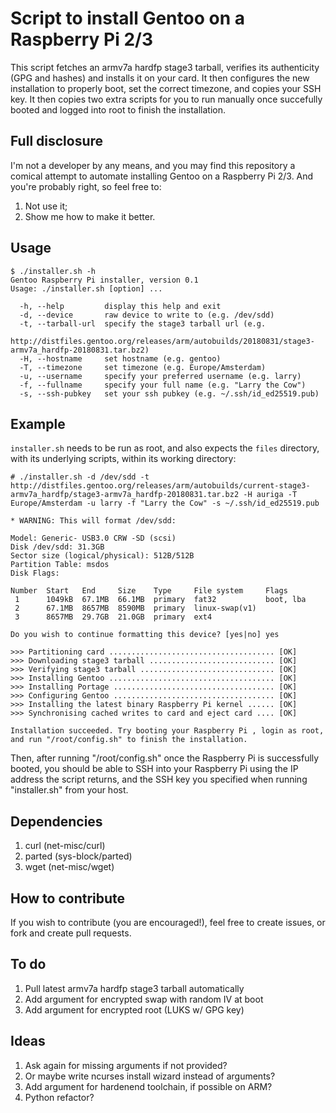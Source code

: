 # Script to install Gentoo on a Raspberry Pi 2/3
This script fetches an armv7a hardfp stage3 tarball, verifies its authenticity (GPG and hashes) and installs it on your card. It then configures the new installation to properly boot, set the correct timezone, and copies your SSH key. It then copies two extra scripts for you to run manually once succefully booted and logged into root to finish the installation.

## Full disclosure
I'm not a developer by any means, and you may find this repository a comical attempt to automate installing Gentoo on a Raspberry Pi 2/3. And you're probably right, so feel free to:

1. Not use it;
2. Show me how to make it better.

## Usage
```
$ ./installer.sh -h
Gentoo Raspberry Pi installer, version 0.1
Usage: ./installer.sh [option] ...

  -h, --help         display this help and exit
  -d, --device       raw device to write to (e.g. /dev/sdd)
  -t, --tarball-url  specify the stage3 tarball url (e.g. 
                     http://distfiles.gentoo.org/releases/arm/autobuilds/20180831/stage3-armv7a_hardfp-20180831.tar.bz2)
  -H, --hostname     set hostname (e.g. gentoo)
  -T, --timezone     set timezone (e.g. Europe/Amsterdam)
  -u, --username     specify your preferred username (e.g. larry)
  -f, --fullname     specify your full name (e.g. "Larry the Cow")
  -s, --ssh-pubkey   set your ssh pubkey (e.g. ~/.ssh/id_ed25519.pub)

```

## Example
`installer.sh` needs to be run as root, and also expects the `files` directory, with its underlying scripts, within its working directory:

```
# ./installer.sh -d /dev/sdd -t http://distfiles.gentoo.org/releases/arm/autobuilds/current-stage3-armv7a_hardfp/stage3-armv7a_hardfp-20180831.tar.bz2 -H auriga -T Europe/Amsterdam -u larry -f "Larry the Cow" -s ~/.ssh/id_ed25519.pub

* WARNING: This will format /dev/sdd:

Model: Generic- USB3.0 CRW -SD (scsi)
Disk /dev/sdd: 31.3GB
Sector size (logical/physical): 512B/512B
Partition Table: msdos
Disk Flags: 

Number  Start   End     Size    Type     File system     Flags
 1      1049kB  67.1MB  66.1MB  primary  fat32           boot, lba
 2      67.1MB  8657MB  8590MB  primary  linux-swap(v1)
 3      8657MB  29.7GB  21.0GB  primary  ext4

Do you wish to continue formatting this device? [yes|no] yes

>>> Partitioning card ..................................... [OK]
>>> Downloading stage3 tarball ............................ [OK]
>>> Verifying stage3 tarball .............................. [OK]
>>> Installing Gentoo ..................................... [OK]
>>> Installing Portage .................................... [OK]
>>> Configuring Gentoo .................................... [OK]
>>> Installing the latest binary Raspberry Pi kernel ...... [OK]
>>> Synchronising cached writes to card and eject card .... [OK]

Installation succeeded. Try booting your Raspberry Pi , login as root, and run "/root/config.sh" to finish the installation.
```

Then, after running "/root/config.sh" once the Raspberry Pi is successfully booted, you should be able to SSH into your Raspberry Pi using the IP address the script returns, and the SSH key you specified when running "installer.sh" from your host.

## Dependencies
1. curl (net-misc/curl)
2. parted (sys-block/parted)
3. wget (net-misc/wget)

## How to contribute
If you wish to contribute (you are encouraged!), feel free to create issues, or fork and create pull requests.

## To do
1. Pull latest armv7a hardfp stage3 tarball automatically
2. Add argument for encrypted swap with random IV at boot
3. Add argument for encrypted root (LUKS w/ GPG key)

## Ideas
1. Ask again for missing arguments if not provided?
2. Or maybe write ncurses install wizard instead of arguments?
3. Add argument for hardenend toolchain, if possible on ARM?
4. Python refactor?
